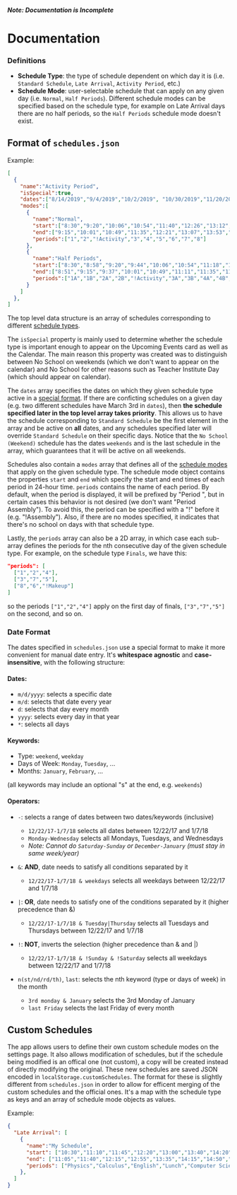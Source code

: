 ##### *Note: Documentation is Incomplete*

# Documentation

### Definitions

- **Schedule Type**: the type of schedule dependent on which day it is (i.e. `Standard Schedule`, `Late Arrival`, `Activity Period`, etc.)
- **Schedule Mode**: user-selectable schedule that can apply on any given day (i.e. `Normal`, `Half Periods`). Different schedule modes can be specified based on the schedule type, for example on Late Arrival days there are no half periods, so the `Half Periods` schedule mode doesn't exist.

## Format of `schedules.json`

Example:
```json
[
  {
    "name":"Activity Period",
    "isSpecial":true,
    "dates":["8/14/2019","9/4/2019","10/2/2019", "10/30/2019","11/20/2019","12/2/2019","1/13/2020","2/12/2020","2/26/2020","3/18/2020","4/16/2020","4/29/2020"],
    "modes":[
      {
        "name":"Normal",
        "start":["8:30","9:20","10:06","10:54","11:40","12:26","13:12","13:58","14:44"],
        "end":["9:15","10:01","10:49","11:35","12:21","13:07","13:53","14:39","15:25"],
        "periods":["1","2","!Activity","3","4","5","6","7","8"]
      },
      {
        "name":"Half Periods",
        "start":["8:30","8:58","9:20","9:44","10:06","10:54","11:18","11:40","12:04","12:26","12:50","13:12","13:36","13:58","14:22","14:44","15:08"],
        "end":["8:51","9:15","9:37","10:01","10:49","11:11","11:35","11:57","12:21","12:43","13:07","13:29","13:53","14:15","14:39","15:01","15:25"],
        "periods":["1A","1B","2A","2B","!Activity","3A","3B","4A","4B","5A","5B","6A","6B","7A","7B","8A","8B"]
      }
    ]
  },
]
```

The top level data structure is an array of schedules corresponding to different [schedule types](#Definitions).

The `isSpecial` property is mainly used to determine whether the schedule type is important enough to appear on the Upcoming Events card as well as the Calendar. The main reason this property was created was to distinguish between No School on weekends (which we don't want to appear on the calendar) and No School for other reasons such as Teacher Institute Day (which should appear on calendar).

The `dates` array specifies the dates on which they given schedule type active in a [special format](#Date%20Format). If there are conficting schedules on a given day (e.g. two different schedules have March 3rd in `dates`), then **the schedule specified later in the top level array takes priority**. This allows us to have the schedule corresponding to `Standard Schedule` be the first element in the array and be active on **all** dates, and any schedules specified later will override `Standard Schedule` on their specific days. Notice that the `No School (Weekend)` schedule has the dates `weekends` and is the last schedule in the array, which guarantees that it will be active on all weekends.

Schedules also contain a `modes` array that defines all of the [schedule modes](#Definitions) that apply on the given schedule type. The schedule mode object contains the properties `start` and `end` which specify the start and end times of each period in 24-hour time. `periods` contains the name of each period. By default, when the period is displayed, it will be prefixed by "Period ", but in certain cases this behavior is not desired (we don't want "Period Assembly"). To avoid this, the period can be specified with a "!" before it (e.g. "!Assembly"). Also, if there are no modes specified, it indicates that there's no school on days with that schedule type.

Lastly, the `periods` array can also be a 2D array, in which case each sub-array defines the periods for the nth consecutive day of the given schedule type. For example, on the schedule type `Finals`, we have this:
```json
"periods": [
  ["1","2","4"],
  ["3","7","5"],
  ["8","6","!Makeup"]
]
```
so the periods `["1","2","4"]` apply on the first day of finals, `["3","7","5"]` on the second, and so on.

### Date Format

The dates specified in `schedules.json` use a special format to make it more convenient for manual date entry. It's **whitespace agnostic** and **case-insensitive**, with the following structure:

#### Dates:

- `m/d/yyyy`: selects a specific date
- `m/d`: selects that date every year
- `d`: selects that day every month
- `yyyy`: selects every day in that year
- `*`: selects all days

#### Keywords:

- Type: `weekend`, `weekday`
- Days of Week: `Monday`, `Tuesday`, ... 
- Months: `January`, `February`, ...

(all keywords may include an optional "s" at the end, e.g. `weekends`)

#### Operators:

- `-`: selects a range of dates between two dates/keywords (inclusive)
  - `12/22/17-1/7/18` selects all dates between 12/22/17 and 1/7/18
  - `Monday-Wednesday` selects all Mondays, Tuesdays, and Wednesdays
  - *Note: Cannot do `Saturday-Sunday` or `December-January` (must stay in same week/year)*

- `&`: **AND**, date needs to satisfy all conditions separated by it
  - `12/22/17-1/7/18 & weekdays` selects all weekdays between 12/22/17 and 1/7/18

- `|`: **OR**, date needs to satisfy one of the conditions separated by it (higher precedence than &)
  - `12/22/17-1/7/18 & Tuesday|Thursday` selects all Tuesdays and Thursdays between 12/22/17 and 1/7/18

- `!`: **NOT**, inverts the selection (higher precedence than & and |)
  - `12/22/17-1/7/18 & !Sunday & !Saturday` selects all weekdays between 12/22/17 and 1/7/18

- `n(st/nd/rd/th)`, `last`: selects the nth keyword (type or days of week) in the month
  - `3rd monday & January` selects the 3rd Monday of January
  - `last Friday` selects the last Friday of every month

## Custom Schedules

The app allows users to define their own custom schedule modes on the settings page. It also allows modification of schedules, but if the schedule being modified is an offical one (not custom), a copy will be created instead of directly modifying the original. These new schedules are saved JSON encoded in `localStorage.customSchedules`. The format for these is slightly different from `schedules.json` in order to allow for efficent merging of the custom schedules and the official ones. It's a map with the schedule type as keys and an array of schedule mode objects as values.

Example:
```json
{
  "Late Arrival": [
    {
      "name":"My Schedule",
      "start": ["10:30","11:10","11:45","12:20","13:00","13:40","14:20","14:55"],
      "end": ["11:05","11:40","12:15","12:55","13:35","14:15","14:50","15:25"],
      "periods": ["Physics","Calculus","English","Lunch","Computer Science","Dance","U.S. History","Computer Art 1"],
    },
  ]
}
```
